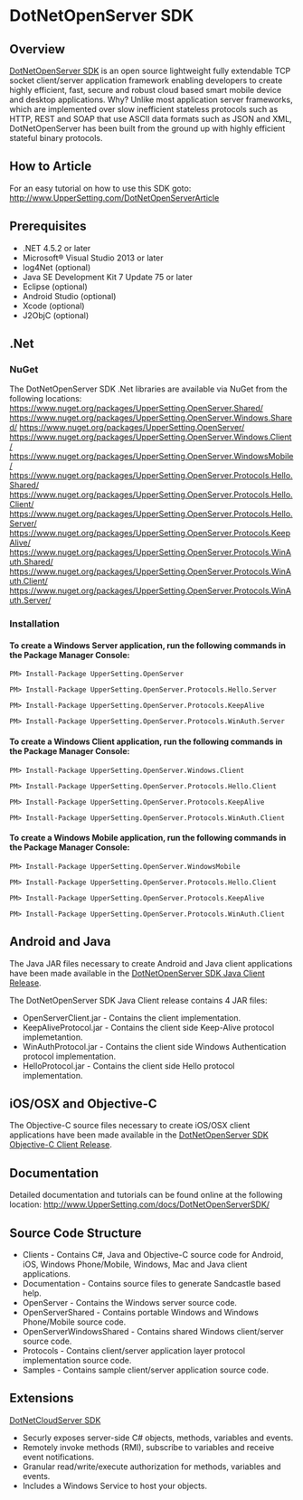 # DotNetOpenServer SDK

## Overview
[DotNetOpenServer SDK](http://www.UpperSetting.com/DotNetOpenServer) is an open
source lightweight fully extendable TCP socket client/server application
framework enabling developers to create highly efficient, fast, secure and
robust cloud based smart mobile device and desktop applications. Why? Unlike
most application server frameworks, which are implemented over slow inefficient
stateless protocols such as HTTP, REST and SOAP that use ASCII data formats such
as JSON and XML, DotNetOpenServer has been built from the ground up with highly
efficient stateful binary protocols.

## How to Article
For an easy tutorial on how to use this SDK goto:
http://www.UpperSetting.com/DotNetOpenServerArticle

## Prerequisites
* .NET 4.5.2 or later
* Microsoft&reg; Visual Studio 2013 or later
* log4Net (optional)
* Java SE Development Kit 7 Update 75 or later
* Eclipse (optional)
* Android Studio (optional)
* Xcode (optional)
* J2ObjC (optional)

## .Net
### NuGet
The DotNetOpenServer SDK .Net libraries are available via NuGet from the following locations:
https://www.nuget.org/packages/UpperSetting.OpenServer.Shared/
https://www.nuget.org/packages/UpperSetting.OpenServer.Windows.Shared/
https://www.nuget.org/packages/UpperSetting.OpenServer/
https://www.nuget.org/packages/UpperSetting.OpenServer.Windows.Client/
https://www.nuget.org/packages/UpperSetting.OpenServer.WindowsMobile/
https://www.nuget.org/packages/UpperSetting.OpenServer.Protocols.Hello.Shared/
https://www.nuget.org/packages/UpperSetting.OpenServer.Protocols.Hello.Client/
https://www.nuget.org/packages/UpperSetting.OpenServer.Protocols.Hello.Server/
https://www.nuget.org/packages/UpperSetting.OpenServer.Protocols.KeepAlive/
https://www.nuget.org/packages/UpperSetting.OpenServer.Protocols.WinAuth.Shared/
https://www.nuget.org/packages/UpperSetting.OpenServer.Protocols.WinAuth.Client/
https://www.nuget.org/packages/UpperSetting.OpenServer.Protocols.WinAuth.Server/

### Installation
#### To create a Windows Server application, run the following commands in the Package Manager Console:
`PM> Install-Package UpperSetting.OpenServer`

`PM> Install-Package UpperSetting.OpenServer.Protocols.Hello.Server`

`PM> Install-Package UpperSetting.OpenServer.Protocols.KeepAlive`

`PM> Install-Package UpperSetting.OpenServer.Protocols.WinAuth.Server`

#### To create a Windows Client application, run the following commands in the Package Manager Console:
`PM> Install-Package UpperSetting.OpenServer.Windows.Client`

`PM> Install-Package UpperSetting.OpenServer.Protocols.Hello.Client`

`PM> Install-Package UpperSetting.OpenServer.Protocols.KeepAlive`

`PM> Install-Package UpperSetting.OpenServer.Protocols.WinAuth.Client`

#### To create a Windows Mobile application, run the following commands in the Package Manager Console:
`PM> Install-Package UpperSetting.OpenServer.WindowsMobile`

`PM> Install-Package UpperSetting.OpenServer.Protocols.Hello.Client`

`PM> Install-Package UpperSetting.OpenServer.Protocols.KeepAlive`

`PM> Install-Package UpperSetting.OpenServer.Protocols.WinAuth.Client`

## Android and Java
The Java JAR files necessary to create Android and Java client applications have
been made available in the [DotNetOpenServer SDK Java Client
Release](http://github.com/UpperSetting/DotNetOpenServerSDK/releases).

The DotNetOpenServer SDK Java Client release contains 4 JAR files:
* OpenServerClient.jar - Contains the client implementation. 
* KeepAliveProtocol.jar - Contains the client side Keep-Alive protocol implemetantion.
* WinAuthProtocol.jar - Contains the client side Windows Authentication protocol implementation.
* HelloProtocol.jar - Contains the client side Hello protocol implementation.

## iOS/OSX and Objective-C
The Objective-C source files necessary to create iOS/OSX client applications have
been made available in the [DotNetOpenServer SDK Objective-C Client
Release](http://github.com/UpperSetting/DotNetOpenServerSDK/releases).

## Documentation
Detailed documentation and tutorials can be found online at the following location:
http://www.UpperSetting.com/docs/DotNetOpenServerSDK/

## Source Code Structure
* Clients - Contains C#, Java and Objective-C source code for Android, iOS, Windows Phone/Mobile, Windows, Mac and Java client applications.
* Documentation - Contains source files to generate Sandcastle based help.
* OpenServer - Contains the Windows server source code.
* OpenServerShared - Contains portable Windows and Windows Phone/Mobile source code.
* OpenServerWindowsShared - Contains shared Windows client/server source code.
* Protocols - Contains client/server application layer protocol implementation source code.
* Samples - Contains sample client/server application source code.

## Extensions
[DotNetCloudServer SDK](http://www.UpperSetting.com/DotNetCloudServer)
* Securly exposes server-side C# objects, methods, variables and events.
* Remotely invoke methods (RMI), subscribe to variables and receive event notifications.
* Granular read/write/execute authorization for methods, variables and events.
* Includes a Windows Service to host your objects.

